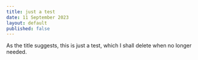 ```yaml
---
title: just a test
date: 11 September 2023
layout: default
published: false
---
```

As the title suggests, this is just a test, which I shall delete when no longer needed.
